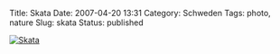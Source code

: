 Title: Skata
Date: 2007-04-20 13:31
Category: Schweden
Tags: photo, nature
Slug: skata
Status: published

[![Skata](/pic/skata_s.jpg "Skata")](/pic/skata_l.jpg)

